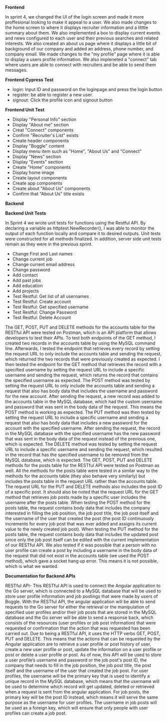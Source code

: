 **Frontend**

In sprint 4, we changed the UI of the login screen and made it more proffesional looking to make it appeal to a user. We also made changes to the home screen to where it displays recruiter information and a litttle summary about them. We also implemented a box to display current events and news configured to each user and their previous searches and related interests. We also created an about us page where it displays a little bit of background of our company and added an address, phone number, and company email. We made changes to the "my profile" page where it is able to display a users profile information. We also impleneted a "connect" tab where users are able to connect with recruiters and be able to send them messages.

**Frontend Cypress Test**

- login: Input ID and password on the loginpage and press the login button
- register:  be able to register a new user.
- signout: Click the profile icon and signout button

**Frontend Unit Test**

- Display "Personal Info" section
- Display "About me" section
- Creat "Connect" components
- Confirm "Recruiter's List" exists
- Create header components
- Display "Boggle" content
- Display menu item such as "Home", "About Us" and "Connect"
- Display "News" section
- Display "Events" section
- Create "Home" components
- Display home image
- Create layout components
- Create app components
- Create about "About Us" components
- Confirm that "About Us" title exists

**Backend**


**Backend Unit Tests**

In Sprint 4 we wrote unit tests for functions using the Restful API. By declaring a variable as httptest.NewRecorder(), I was able to monitor the output of each function locally and compare it to desired outputs. Unit tests were constructed for all methods finalized. In addition, server side unit tests remain as they were in the previous sprint.

- Change First and Last names
- Change current job
- Change current email address
- Change password
- Add contact
- Add past jobs
- Add education
- Add projects
- Test Restful: Get list of all usernames
- Test Restful: Create account
- Test Restful: Get specified username
- Test Restful: Change Password
- Test Restful: Delete Account

The GET, POST, PUT and DELETE methods for the accounts table for the RESTful API were tested on Postman, which is an API platform that allows developers to test their APIs. To test both endpoints of the GET method, I created two records in the accounts table by using the MySQL command line. Afterwards, I tested the endpoint that retrieves every record by setting the request URL to only include the accounts table and sending the request, which returned the two records that were previously created as expected. I then tested the endpoint for the GET method that retrieves the record with a specified username by setting the request URL to include a specific username and sending the request, which returns the record that contains the specified username as expected. The POST method was tested by setting the request URL to only include the accounts table and sending a request that also has body data that includes the username and password for the new account. After sending the request, a new record was added to the accounts table in the MySQL database, which had the custom username and password that was sent in the body data of the request. This means the POST method is working as expected. The PUT method was then tested by setting the request URL to include a specific username and sending a request that also has body data that includes a new password for the account with the specified username. After sending the request, the record in the MySQL database with the specified username has the new password that was sent in the body data of the request instead of the previous one, which is expected. The DELETE method was tested by setting the request URL to include a specific username and sending the request, which resulted in the record that has the specified username to be removed from the MySQL database, which is expected. The GET, POST, PUT and DELETE methods for the posts table for the RESTful API were tested on Postman as well. All the methods for the posts table were tested in a similar way to the methods for the accounts table (they also behave very similarly) but includes the posts table in the request URL rather than the accounts table. The request URL for the PUT and DELETE methods also includes the post ID of a specific post. It should also be noted that the request URL for the GET method that retrieves job posts made by a specific user includes the username after the posts table. When testing the POST method for the posts table, the request contains body data that includes the company interested in filling the job position, the job post title, the job post itself and the username of the user that created the post (the post ID continuously increments for every job post that was ever added and assigns its current value to the newly created job post). When testing the PUT method for the posts table, the request contains body data that includes the updated post since only the job post itself can be edited with the current implementation of our RESTful API. We also tested if it was possible that a person with no user profile can create a post by including a username in the body data of the request that did not exist in the accounts table (we used the POST method), which gave a socket hang up error. This means it is not possible, which is what we wanted.

**Documentation for Backend APIs**

RESTful API- This RESTful API is used to connect the Angular application to the Go server, which is connected to a MySQL database that will be used to store user profile information and job postings that were made by users of Boggle. With the RESTful API, the angular application will be able to send requests to the Go server for either the retrieval or the manipulation of specified user profiles and/or their job posts that are stored in the MySQL database and the Go server will be able to send a response back, which consists of the resources (user profiles or job post information) that were requested or confirmation that the action that was requested has been carried out. Due to being a RESTful API, it uses the HTTP verbs GET, POST, PUT and DELETE. This means that the actions that can be requested by the Angular application are to retrieve a user profile or post history of user, create a new user profile or post, update the information on a user profile or post or delete a user profile or post. As of now, this API will be used to store a user profile’s username and password or the job post's post ID, the company that needs to fill in the job position, the job post title, the post itself and the username of the user that created the job post. For user profiles, the username will be the primary key that is used to identify a unique record in the MySQL database, which means that the username will be used to determine which record will get updated, deleted or retrieved when a request is sent from the angular application. For job posts, the primary key will be the post ID instead, which means it will serve the same purpose as the username for user profiles. The username in job posts will be used as a foreign key, which will ensure that only people with user profiles can create a job post.
